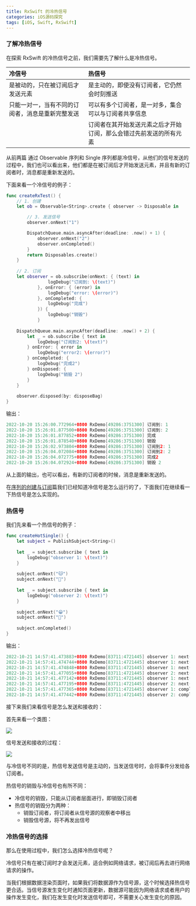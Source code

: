 ```yaml
---
title: RxSwift 的冷热信号
categories: iOS源码探究
tags: [iOS, Swift, RxSwift]
---
```


### 了解冷热信号
在探索 RxSwift 的冷热信号之前，我们需要先了解什么是冷热信号。

| 冷信号 | 热信号 |
|:--|:--|
| 是被动的，只在被订阅后才发送元素 | 是主动的，即使没有订阅者，它仍然会时刻推送 |
| 只能一对一，当有不同的订阅者，消息是重新完整发送 | 可以有多个订阅者，是一对多，集合可以与订阅者共享信息 |
| | 订阅者在其开始发送元素之后才开始订阅，那么会错过先前发送的所有元素 |


从前两篇 通过 Observable 序列和 Single 序列都是冷信号，从他们的信号发送的过程中，我们也可以看出来，他们都是在被订阅后才开始发送元素，并且有新的订阅者时，消息都是重新发送的。

<!-- more -->

下面来看一个冷信号的例子：

```swift
func createRxTest() {
    // 1. 创建
    let ob = Observable<String>.create { observer -> Disposable in

        // 3. 发送信号
        observer.onNext("1")

        DispatchQueue.main.asyncAfter(deadline: .now() + 1) {
            observer.onNext("2")
            observer.onCompleted()
        }
        return Disposables.create()
    }
    
    // 2. 订阅
    let observer = ob.subscribe(onNext: { (text) in
                logDebug("订阅到: \(text)")
            }, onError: { (error) in
                logDebug("error: \(error)")
            }, onCompleted: {
                logDebug("完成")
            }) {
                logDebug("销毁")
            }
    
    DispatchQueue.main.asyncAfter(deadline: .now() + 2) {
        let _ = ob.subscribe { text in
            logDebug("订阅到2: \(text)")
        } onError: { error in
            logDebug("error2: \(error)")
        } onCompleted: {
            logDebug("完成2")
        } onDisposed: {
            logDebug("销毁 2")
        }
    }
    
    observer.disposed(by: disposeBag)
}
```

输出：

```swift 
2022-10-20 15:26:00.772964+0800 RxDemo[49286:3751300] 订阅到: 1
2022-10-20 15:26:01.877500+0800 RxDemo[49286:3751300] 订阅到: 2
2022-10-20 15:26:01.877852+0800 RxDemo[49286:3751300] 完成
2022-10-20 15:26:01.878540+0800 RxDemo[49286:3751300] 销毁
2022-10-20 15:26:02.973804+0800 RxDemo[49286:3751300] 订阅到2: 1
2022-10-20 15:26:04.072084+0800 RxDemo[49286:3751300] 订阅到2: 2
2022-10-20 15:26:04.072775+0800 RxDemo[49286:3751300] 完成2
2022-10-20 15:26:04.072924+0800 RxDemo[49286:3751300] 销毁 2
```

从上面的输出，也可以看出，有新的订阅者的时候，消息是重新发送的。

在[序列的创建与订阅]()篇我们已经知道冷信号是怎么运行的了，下面我们在继续看一下热信号是怎么实现的。

### 热信号
我们先来看一个热信号的例子：

```swift
func createHotSingle() {
    let subject = PublishSubject<String>()
    
    let _ = subject.subscribe { text in
        logDebug("observer 1: \(text)")
    }
    
    subject.onNext("🐱")
    subject.onNext("🐶")
    
    let _ = subject.subscribe { text in
        logDebug("observer 2: \(text)")
    }
    
    subject.onNext("😁")
    subject.onNext("🤔")
    
    subject.onCompleted()
}
```

输出：

```swift
2022-10-21 14:57:41.473883+0800 RxDemo[83711:4721445] observer 1: next(🐱)
2022-10-21 14:57:41.474744+0800 RxDemo[83711:4721445] observer 1: next(🐶)
2022-10-21 14:57:41.474848+0800 RxDemo[83711:4721445] observer 1: next(😁)
2022-10-21 14:57:41.477055+0800 RxDemo[83711:4721445] observer 2: next(😁)
2022-10-21 14:57:41.477142+0800 RxDemo[83711:4721445] observer 1: next(🤔)
2022-10-21 14:57:41.477195+0800 RxDemo[83711:4721445] observer 2: next(🤔)
2022-10-21 14:57:41.477365+0800 RxDemo[83711:4721445] observer 1: completed
2022-10-21 14:57:41.477442+0800 RxDemo[83711:4721445] observer 2: completed
```

接下来我们来看信号是怎么发送和接收的：

首先来看一个类图：

![](https://pic.imgdb.cn/item/652f8e29c458853aefd68861.jpg)

信号发送和接收的过程：

![](https://pic.imgdb.cn/item/652f8e29c458853aefd68821.jpg)

与冷信号不同的是，热信号发送信号是主动的，当发送信号时，会将事件分发给各订阅者。

热信号的销毁与冷信号也有所不同：

- 冷信号的销毁，只能从订阅者层面进行，即销毁订阅者
- 热信号的销毁分为两种：
  - 销毁订阅者，将订阅者从信号源的观察者中移出
  - 销毁信号源，将不再发出信号

### 冷热信号的选择
那么在使用过程中，我们怎么选择冷热信号呢？

冷信号只有在被订阅时才会发送元素，适合例如网络请求，被订阅后再去进行网络请求的操作。

当我们根据数据渲染页面时，如果我们将数据源作为信号源，这个时候选择热信号更合适。当信号源发生变化时通知页面更新，数据源可能因为网络请求或者用户的操作发生变化，我们在发生变化时发送信号即可，不需要关心发生变化的原因。